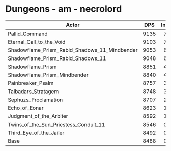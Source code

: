 # Dungeons - am - necrolord
| Actor | DPS | Increase |
|---|:---:|:---:|
|Pallid_Command|9135|7.62%|
|Eternal_Call_to_the_Void|9103|7.25%|
|Shadowflame_Prism_Rabid_Shadows_11_Mindbender|9053|6.66%|
|Shadowflame_Prism_Rabid_Shadows_11|9048|6.60%|
|Shadowflame_Prism|8851|4.28%|
|Shadowflame_Prism_Mindbender|8840|4.15%|
|Painbreaker_Psalm|8757|3.17%|
|Talbadars_Stratagem|8748|3.06%|
|Sephuzs_Proclamation|8707|2.58%|
|Echo_of_Eonar|8623|1.59%|
|Judgment_of_the_Arbiter|8592|1.23%|
|Twins_of_the_Sun_Priestess_Conduit_11|8546|0.68%|
|Third_Eye_of_the_Jailer|8492|0.05%|
|Base|8488|0.00%|
